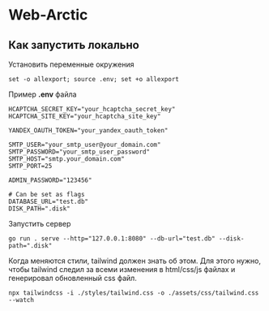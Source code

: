 # Web-Arctic

## Как запустить локально

Установить переменные окружения

```shel
set -o allexport; source .env; set +o allexport 
```

Пример **.env** файла
```shel
HCAPTCHA_SECRET_KEY="your_hcaptcha_secret_key"
HCAPTCHA_SITE_KEY="your_hcaptcha_site_key"

YANDEX_OAUTH_TOKEN="your_yandex_oauth_token"

SMTP_USER="your_smtp_user@your_domain.com"
SMTP_PASSWORD="your_smtp_user_password"
SMTP_HOST="smtp.your_domain.com"
SMTP_PORT=25

ADMIN_PASSWORD="123456"

# Can be set as flags
DATABASE_URL="test.db"
DISK_PATH=".disk"
````

Запустить сервер
```shell
go run . serve --http="127.0.0.1:8080" --db-url="test.db" --disk-path=".disk"
```

Когда меняются стили, tailwind должен знать об этом. 
Для этого нужно, чтобы tailwind следил за всеми изменения в html/css/js файлах и генерировал обновленный css файл.
```shell
npx tailwindcss -i ./styles/tailwind.css -o ./assets/css/tailwind.css --watch
```